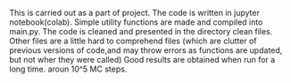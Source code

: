 This is carried out as a part of project. 
The code is written in jupyter notebook(colab). Simple utility functions are made and compiled into main.py.
The code is cleaned and presented in the directory clean files.
Other files are a little hard to comprehend files (which are clutter of previous versions of code,and may throw errors as functions are updated, but not wher they were called)
Good results are obtained when run for a long time. aroun 10^5 MC steps. 
